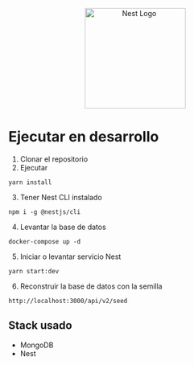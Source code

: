 <p align="center">
  <a href="http://nestjs.com/" target="blank"><img src="https://nestjs.com/img/logo-small.svg" width="200" alt="Nest Logo" /></a>
</p>

# Ejecutar en desarrollo

1. Clonar el repositorio
2. Ejecutar
```
yarn install
```
3. Tener Nest CLI instalado
```
npm i -g @nestjs/cli
```
4. Levantar la base de datos
```
docker-compose up -d
```
5. Iniciar o levantar servicio Nest
```
yarn start:dev
```
6. Reconstruir la base de datos con la semilla
```
http://localhost:3000/api/v2/seed
```

## Stack usado
* MongoDB
* Nest